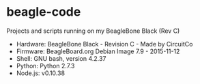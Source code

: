 # beagle-code

Projects and scripts running on my BeagleBone Black (Rev C)

* Hardware: BeagleBone Black - Revision C - Made by CircuitCo
* Firmware: BeagleBoard.org Debian Image 7.9 - 2015-11-12
* Shell: GNU bash, version 4.2.37
* Python: Python 2.7.3
* Node.js: v0.10.38
